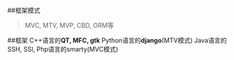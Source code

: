 ##框架模式
> MVC, MTV, MVP, CBD, ORM等

##框架
C++语言的**QT, MFC, gtk**
Python语言的**django**(MTV模式)
Java语言的SSH, SSI,
Php语言的smarty(MVC模式)